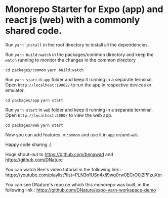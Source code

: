 # Monorepo Starter for Expo (app) and react js (web) with a commonly shared code.

Run `yarn install` in the root directory to install all the dependencies.

Run `yarn build:watch` in the packages/common directory and keep the `watch` running to monitor the changes in the common directory

`cd packages/common`
`yarn build:watch`

Run `yarn start` in `app` folder and keep it running in a separate terminal.
Open `http://localhost:19002/` to run the app in respective devices or emulator.

`cd packages/app`
`yarn start`

Run `yarn start` in `web` folder and keep it running in a separate terminal.
Open `http://localhost:3000/` to view the web app.

`cd packages/web`
`yarn start`

Now you can add features in `common` and use it in `app` or/and `web`.

Happy code sharing :)

Huge shout-out to https://github.com/benawad and https://github.com/DNature

You can watch Ben's video tutorial in the following link :
https://youtube.com/playlist?list=PLN3n1USn4xll9wq0rw0ECrO0j2PFzuXtn

You can see DNature's repo on which this monorepo was built, in the following link :
https://github.com/DNature/expo-yarn-workspace-demo
